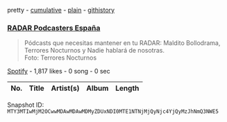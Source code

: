 pretty - [cumulative](/playlists/cumulative/37i9dQZF1DX2WSz2bIXl9B.md) - [plain](/playlists/plain/37i9dQZF1DX2WSz2bIXl9B) - [githistory](https://github.githistory.xyz/mackorone/spotify-playlist-archive/blob/main/playlists/plain/37i9dQZF1DX2WSz2bIXl9B)

### [RADAR Podcasters España](https://open.spotify.com/playlist/37i9dQZF1DX2WSz2bIXl9B)

> Pódcasts que necesitas mantener en tu RADAR: Maldito Bollodrama, Terrores Nocturnos y Nadie hablará de nosotras\. <br/>Foto: Terrores Nocturnos

[Spotify](https://open.spotify.com/user/spotify) - 1,817 likes - 0 song - 0 sec

| No. | Title | Artist(s) | Album | Length |
|---|---|---|---|---|

Snapshot ID: `MTY3MTIwMjM2OCwwMDAwMDAwMDMyZDUxNDI0MTE1NTNjMjQyNjc4YjQyMzJhNmQ3NWE5`
